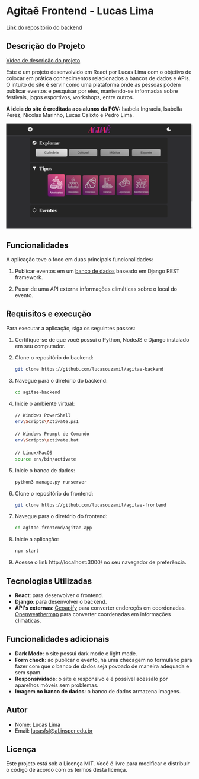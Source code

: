 # Agitaê Frontend - Lucas Lima
[Link do repositório do backend](https://github.com/lucasouzamil/agitae-backend)


## Descrição do Projeto
[Vídeo de descrição do projeto](https://www.youtube.com/watch?v=rIQygQGKxb0&t=0s)

Este é um projeto desenvolvido em React por Lucas Lima com o objetivo de colocar em prática conhecimentos relacionados a bancos de dados e APIs. O intuito do site é servir como uma plataforma onde as pessoas podem publicar eventos e pesquisar por eles, mantendo-se informadas sobre festivais, jogos esportivos, workshops, entre outros.

**A ideia do site é creditada aos alunos da FGV:** Isabela Ingracia, Isabella Perez, Nicolas Marinho, Lucas Calixto e Pedro Lima.

![Tela principal da aplicação](index-page.png)

## Funcionalidades

A aplicação teve o foco em duas principais funcionalidades:

1. Publicar eventos em um [banco de dados](https://github.com/lucasouzamil/agitae-backend) baseado em Django REST framework.

2. Puxar de uma API externa informações climáticas sobre o local do evento.



## Requisitos e execução

Para executar a aplicação, siga os seguintes passos:

1. Certifique-se de que você possui o Python, NodeJS e Django instalado em seu computador.
2. Clone o repositório do backend:
   ```bash
   git clone https://github.com/lucasouzamil/agitae-backend
3. Navegue para o diretório do backend:

   ```bash
   cd agitae-backend
4. Inicie o ambiente virtual:
    ```bash
    // Windows PowerShell
    env\Scripts\Activate.ps1

    // Windows Prompt de Comando
    env\Scripts\activate.bat

    // Linux/MacOS
    source env/bin/activate
5. Inicie o banco de dados:
    ```bash
    python3 manage.py runserver
6. Clone o repositório do frontend:
   ```bash
   git clone https://github.com/lucasouzamil/agitae-frontend
7. Navegue para o diretório do frontend:
   ```bash
   cd agitae-frontend/agitae-app
8. Inicie a aplicação:
   ```bash
   npm start
9. Acesse o link http://localhost:3000/ no seu navegador de preferência.

## Tecnologias Utilizadas
* **React**: para desenvolver o frontend.
* **Django**: para desenvolver o backend.
* **API's externas**: [Geoapify](https://www.geoapify.com/) para converter endereçõs em coordenadas. [Openweathermap](https://openweathermap.org/) para converter coordenadas em informações climáticas.

## Funcionalidades adicionais
* **Dark Mode**: o site possui dark mode e light mode.
* **Form check**: ao publicar o evento, há uma checagem no formulário para fazer com que o banco de dados seja povoado de maneira adequada e sem spam.
* **Responsividade**: o site é responsivo e é possível acessálo por aparelhos móveis sem problemas.
* **Imagem no banco de dados**: o banco de dados armazena imagens.

## Autor
* Nome: Lucas Lima
* Email: lucasfsl@al.insper.edu.br

## Licença
Este projeto está sob a Licença MIT. Você é livre para modificar e distribuir o código de acordo com os termos desta licença.